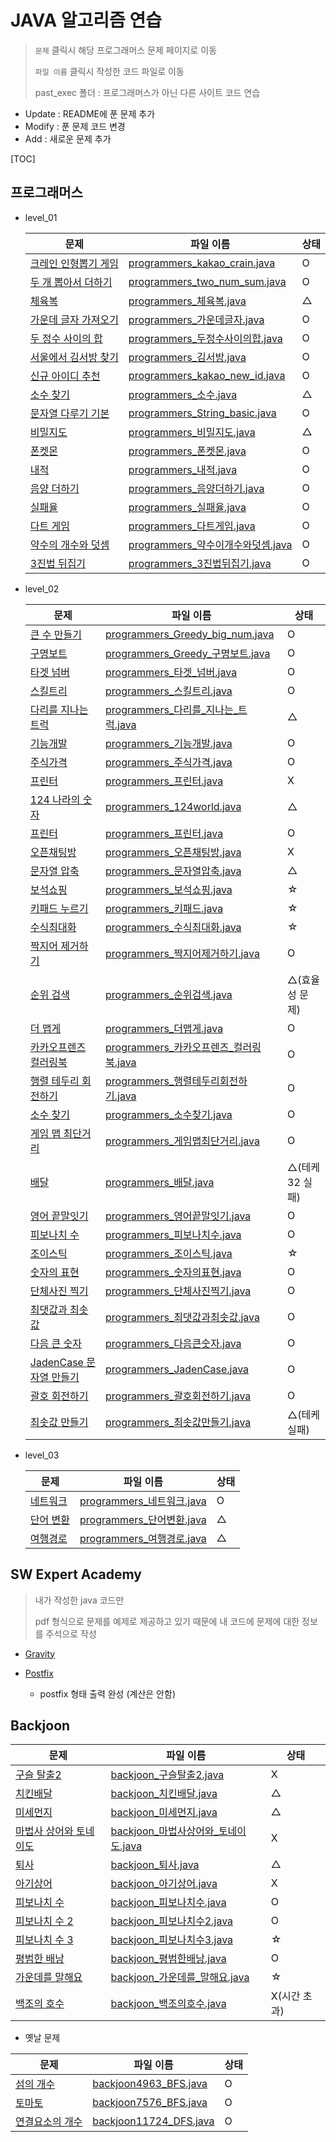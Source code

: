 # JAVA 알고리즘 연습

> `문제` 클릭시 해당 프로그래머스 문제 페이지로 이동
>
> `파일 이름` 클릭시 작성한 코드 파일로 이동 
>
> past_exec 폴더 : 프로그래머스가 아닌 다른 사이트 코드 연습



- Update : README에 푼 문제 추가
- Modify : 푼 문제 코드 변경
- Add : 새로운 문제 추가



[TOC]

## 프로그래머스

* level_01

  | 문제                                                         | 파일 이름                                                    | 상태 |
  | ------------------------------------------------------------ | ------------------------------------------------------------ | ---- |
  | [크레인 인형뽑기 게임](https://programmers.co.kr/learn/courses/30/lessons/64061#) | [programmers_kakao_crain.java](./programmers_level_01/programmers_kakao_crain.java) | O    |
  | [두 개 뽑아서 더하기](https://programmers.co.kr/learn/courses/30/lessons/68644) | [programmers_two_num_sum.java](./programmers_level_01/programmers_two_num_sum.java) | O    |
  | [체육복](https://programmers.co.kr/learn/courses/30/lessons/42862) | [programmers_체육복.java](./programmers_level_01/programmers_체육복.java) | △    |
  | [가운데 글자 가져오기](https://programmers.co.kr/learn/courses/30/lessons/12903?language=java) | [programmers_가운데글자.java](./programmers_level_01/programmers_가운데글자.java) | O    |
  | [두 정수 사이의 합](https://programmers.co.kr/learn/courses/30/lessons/12912) | [programmers_두정수사이의합.java](./programmers_level_01/programmers_두정수사이의합.java) | O    |
  | [서울에서 김서방 찾기](https://programmers.co.kr/learn/courses/30/lessons/12919) | [programmers_김서방.java](./programmers_level_01/programmers_김서방.java) | O    |
  | [신규 아이디 추천](https://programmers.co.kr/learn/courses/30/lessons/72410) | [programmers_kakao_new_id.java](./programmers_level_01/programmers_kakao_new_id.java) | O    |
  | [소수 찾기](https://programmers.co.kr/learn/courses/30/lessons/12921) | [programmers_소수.java](./programmers_level_01/programmers_소수.java) | △    |
  | [문자열 다루기 기본](https://programmers.co.kr/learn/courses/30/lessons/12918) | [programmers_String_basic.java]((./programmers_level_01/programmers_String_basic.java)) | O    |
  | [비밀지도](https://programmers.co.kr/learn/courses/30/lessons/17681) | [programmers_비밀지도.java](./programmers_level_01/programmers_비밀지도.java) | △    |
  | [폰켓몬](https://programmers.co.kr/learn/courses/30/lessons/1845) | [programmers_폰켓몬.java](./programmers_level_01/programmers_폰켓몬.java) | O    |
  | [내적](https://programmers.co.kr/learn/courses/30/lessons/70128) | [programmers_내적.java](./programmers_level_01/programmers_내적.java) | O    |
  | [음양 더하기](https://programmers.co.kr/learn/courses/30/lessons/76501) | [programmers_음양더하기.java](./programmers_level_01/programmers_음양더하기.java) | O    |
  | [실패율](https://programmers.co.kr/learn/courses/30/lessons/42889) | [programmers_실패율.java](./programmers_level_01/programmers_실패율.java) | O    |
  | [다트 게임](https://programmers.co.kr/learn/courses/30/lessons/17682) | [programmers_다트게임.java](./programmers_level_01/programmers_다트게임.java) | O    |
  | [약수의 개수와 덧셈](https://programmers.co.kr/learn/courses/30/lessons/77884) | [programmers_약수이개수와덧셈.java](./programmers_level_01/programmers_약수의개수와덧셈.java) | O    |
  | [3진법 뒤집기](https://programmers.co.kr/learn/courses/30/lessons/68935) | [programmers_3진법뒤집기.java](./programmers_level_01/programmers_3진법뒤집기.java) | O    |

  

* level_02

  | 문제                                                         | 파일 이름                                                    | 상태            |
  | ------------------------------------------------------------ | ------------------------------------------------------------ | --------------- |
  | [큰 수 만들기](https://programmers.co.kr/learn/courses/30/lessons/42883) | [programmers_Greedy_big_num.java](./programmers_level_02/programmers_Greedy_big_num.java) | O               |
  | [구명보트](https://programmers.co.kr/learn/courses/30/lessons/42885) | [programmers_Greedy_구명보트.java](./programmers_level_02/programmers_Greedy_구명보트.java) | O               |
  | [타겟 넘버](https://programmers.co.kr/learn/courses/30/lessons/43165) | [programmers_타겟_넘버.java](./programmers_level_02/programmers_타겟_넘버.java) | O               |
  | [스킬트리](https://programmers.co.kr/learn/courses/30/lessons/49993) | [programmers_스킬트리.java](./programmers_level_02/programmers_스킬트리.java) | O               |
  | [다리를 지나는 트럭](https://programmers.co.kr/learn/courses/30/lessons/42583) | [programmers_다리를_지나는_트럭.java](./programmers_level_02/programmers_다리를_지나는_트럭.java) | △               |
  | [기능개발](https://programmers.co.kr/learn/courses/30/lessons/42586) | [programmers_기능개발.java](./programmers_level_02/programmers_기능개발.java) | O               |
  | [주식가격](https://programmers.co.kr/learn/courses/30/lessons/42584) | [programmers_주식가격.java](./programmers_level_02/programmers_주식가격.java) | O               |
  | [프린터](https://programmers.co.kr/learn/courses/30/lessons/42587) | [programmers_프린터.java](./programmers_level_02/programmers_프린터.java) | X               |
  | [124 나라의 숫자](https://programmers.co.kr/learn/courses/30/lessons/12899#) | [programmers_124world.java](./programmers_level_02/programmers_124world.java) | △               |
  | [프린터](https://programmers.co.kr/learn/courses/30/lessons/42587) | [programmers_프린터.java](./programmers_level_02/programmers_프린터.java) | O               |
  | [오픈채팅방](https://programmers.co.kr/learn/courses/30/lessons/42888) | [programmers_오픈채팅방.java](./programmers_level_02/programmers_오픈채팅방.java) | X               |
  | [문자열 압축](https://programmers.co.kr/learn/courses/30/lessons/60057) | [programmers_문자열압축.java](./programmers_level_02/programmers_문자열압축.java) | △               |
  | [보석쇼핑](https://programmers.co.kr/learn/courses/30/lessons/67258) | [programmers_보석쇼핑.java](./programmers_level_02/programmers_보석쇼핑.java) | ☆               |
  | [키패드 누르기](https://programmers.co.kr/learn/courses/30/lessons/67256) | [programmers_키패드.java](./programmers_level_02/programmers_키패드.java) | ☆               |
  | [수식최대화](https://programmers.co.kr/learn/courses/30/lessons/67257) | [programmers_수식최대화.java](./programmers_level_02/programmers_수식최대화.java) | ☆               |
  | [짝지어 제거하기](https://programmers.co.kr/learn/courses/30/lessons/12973) | [programmers_짝지어제거하기.java](./programmers_level_02/programmers_짝지어제거하기.java) | O               |
  | [순위 검색](https://programmers.co.kr/learn/courses/30/lessons/72412) | [programmers_순위검색.java](./programmers_level_02/programmers_순위검색.java) | △(효율성 문제)  |
  | [더 맵게](https://programmers.co.kr/learn/courses/30/lessons/42626) | [programmers_더맵게.java](./programmers_level_02/programmers_더맵게.java) | O               |
  | [카카오프렌즈 컬러링북](https://programmers.co.kr/learn/courses/30/lessons/1829) | [programmers_카카오프렌즈_컬러링북.java](./programmers_level_02/programmers_카카오프렌즈_컬러링북.java) | O               |
  | [행렬 테두리 회전하기](https://programmers.co.kr/learn/courses/30/lessons/77485) | [programmers_행렬테두리회전하기.java](./programmers_level_02/programmers_행렬테두리회전하기.java) | O               |
  | [소수 찾기](https://programmers.co.kr/learn/courses/30/lessons/42839) | [programmers_소수찾기.java](./programmers_level_02/programmers_소수찾기.java) | O               |
  | [게임 맵 최단거리](https://programmers.co.kr/learn/courses/30/lessons/1844) | [programmers_게임맵최단거리.java](./programmers_level_02/programmers_게임맵최단거리.java) | O               |
  | [배달](https://programmers.co.kr/learn/courses/30/lessons/12978) | [programmers_배달.java](./programmers_level_02/programmers_배달.java) | △(테케 32 실패) |
  | [영어 끝말잇기](https://programmers.co.kr/learn/courses/30/lessons/12981) | [programmers_영어끝말잇기.java](./programmers_level_02/programmers_영어끝말잇기.java) | O               |
  | [피보나치 수](https://programmers.co.kr/learn/courses/30/lessons/12945) | [programmers_피보나치수.java](./programmers_level_02/programmers_피보나치수.java) | O               |
  | [조이스틱](https://programmers.co.kr/learn/courses/30/lessons/42860) | [programmers_조이스틱.java](./programmers_level_02/programmers_조이스틱.java) | ☆               |
  | [숫자의 표현](https://programmers.co.kr/learn/courses/30/lessons/12924) | [programmers_숫자의표현.java](./programmers_level_02/programmers_숫자의표현.java) | O               |
  | [단체사진 찍기](https://programmers.co.kr/learn/courses/30/lessons/1835) | [programmers_단체사진찍기.java](./programmers_level_02/programmers_단체사진찍기.java) | O               |
  | [최댓값과 최솟값](https://programmers.co.kr/learn/courses/30/lessons/12939) | [programmers_최댓값과최솟값.java](./programmers_level_02/programmers_최댓값과최솟값.java) | O               |
  | [다음 큰 숫자](https://programmers.co.kr/learn/courses/30/lessons/12911) | [programmers_다음큰숫자.java](./programmers_level_02/programmers_다음큰숫자.java) | O               |
  | [JadenCase 문자열 만들기](https://programmers.co.kr/learn/courses/30/lessons/12951) | [programmers_JadenCase.java](./programmers_level_02/programmers_JadenCase.java) | O               |
  | [괄호 회전하기](https://programmers.co.kr/learn/courses/30/lessons/76502) | [programmers_괄호회전하기.java](./programmers_level_02/programmers_괄호회전하기.java) | O               |
  | [최솟값 만들기](https://programmers.co.kr/learn/courses/30/lessons/12941) | [programmers_최솟값만들기.java](./programmers_level_02/programmers_최솟값만들기.java) | △(테케 실패)    |

* level_03

  | 문제                                                         | 파일 이름                                                    | 상태 |
  | ------------------------------------------------------------ | ------------------------------------------------------------ | ---- |
  | [네트워크](https://programmers.co.kr/learn/courses/30/lessons/43162) | [programmers_네트워크.java](./programmers_level_03/programmers_네트워크.java) | O    |
  | [단어 변환](https://programmers.co.kr/learn/courses/30/lessons/43163) | [programmers_단어변환.java](./programmers_level_03/programmers_단어변환.java) | △    |
  | [여행경로](https://programmers.co.kr/learn/courses/30/lessons/43164) | [programmers_여행경로.java](./programmers_level_03/programmers_여행경로.java) | △    |

  

## SW Expert Academy

> 내가 작성한 java 코드만
>
> pdf 형식으로 문제를 예제로 제공하고 있기 때문에 내 코드에 문제에 대한 정보를 주석으로 작성

- [Gravity](./SW_Expert_Academy/SW_Expert_Academy_Gravity.java)

- [Postfix](./SW_Expert_Academy/SW_Expert_Academy_postfix.java)
  - postfix 형태 출력 완성 (계산은 안함)



## Backjoon

| 문제                                                         | 파일 이름                                                    | 상태         |
| ------------------------------------------------------------ | ------------------------------------------------------------ | ------------ |
| [구슬 탈출2](https://www.acmicpc.net/problem/13460)          | [backjoon_구슬탈출2.java](./backjoon/backjoon_구슬탈출2.java) | X            |
| [치킨배달](https://www.acmicpc.net/problem/15686)            | [backjoon_치킨배달.java](./backjoon/backjoon_치킨배달.java)  | △            |
| [미세먼지](https://www.acmicpc.net/problem/17144)            | [backjoon_미세먼지.java](./backjoon/backjoon_미세먼지.java)  | △            |
| [마법사 상어와 토네이도](https://www.acmicpc.net/problem/20057) | [backjoon_마법사상어와_토네이도.java](./backjoon/backjoon_마법사상어와_토네이도.java) | X            |
| [퇴사](https://www.acmicpc.net/problem/14501)                | [backjoon_퇴사.java](./backjoon/backjoon_퇴사.java)          | △            |
| [아기상어](https://www.acmicpc.net/problem/16236)            | [backjoon_아기상어.java](./backjoon/backjoon_아기상어.java)  | X            |
| [피보나치 수](https://www.acmicpc.net/problem/2747)          | [backjoon_피보나치수.java](./backjoon/backjoon_피보나치수.java) | O            |
| [피보나치 수 2](https://www.acmicpc.net/problem/2748)        | [backjoon_피보나치수2.java](./backjoon/backjoon_피보나치수2.java) | O            |
| [피보나치 수 3](https://www.acmicpc.net/problem/2749)        | [backjoon_피보나치수3.java](./backjoon/backjoon_피보나치수3.java) | ☆            |
| [평범한 배낭](https://www.acmicpc.net/problem/12865)         | [backjoon_평범한배낭.java](./backjoon/backjoon_평범한배낭.java) | O            |
| [가운데를 말해요](https://www.acmicpc.net/problem/1655)      | [backjoon_가운데를_말해요.java](./backjoon/backjoon_가운데를_말해요.java) | ☆            |
| [백조의 호수](https://www.acmicpc.net/problem/3197)          | [backjoon_백조의호수.java](./backjoon/backjoon_백조의호수.java) | X(시간 초과) |

- 옛날 문제

| 문제                                                     | 파일 이름                                                    | 상태 |
| -------------------------------------------------------- | ------------------------------------------------------------ | ---- |
| [섬의 개수](https://www.acmicpc.net/problem/4963)        | [backjoon4963_BFS.java](./past_exec/backjoon4963_BFS.java)   | O    |
| [토마토](https://www.acmicpc.net/problem/7576)           | [backjoon7576_BFS.java](./past_exec/backjoon7576_BFS.java)   | O    |
| [연결요소의 개수](https://www.acmicpc.net/problem/11724) | [backjoon11724_DFS.java](./past_exec/backjoon11724_DFS.java) | O    |

